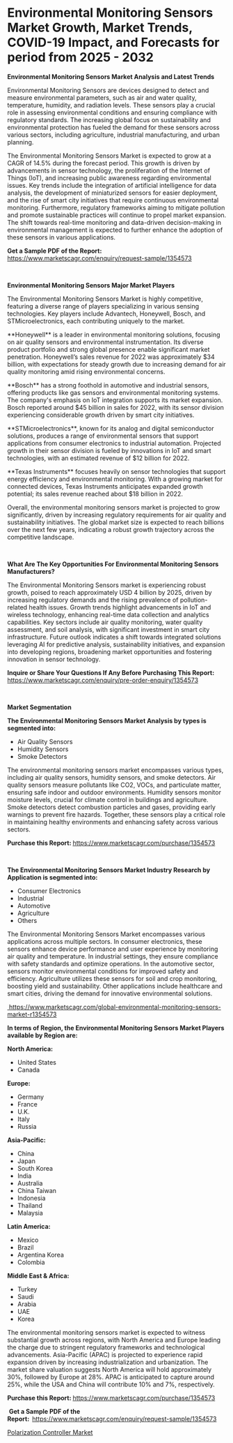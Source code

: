 <p><h1>Environmental Monitoring Sensors Market Growth, Market Trends, COVID-19 Impact, and Forecasts for period from 2025 - 2032</h1></p><p><strong>Environmental Monitoring Sensors Market Analysis and Latest Trends</strong></p>
<p><p>Environmental Monitoring Sensors are devices designed to detect and measure environmental parameters, such as air and water quality, temperature, humidity, and radiation levels. These sensors play a crucial role in assessing environmental conditions and ensuring compliance with regulatory standards. The increasing global focus on sustainability and environmental protection has fueled the demand for these sensors across various sectors, including agriculture, industrial manufacturing, and urban planning.</p><p>The Environmental Monitoring Sensors Market is expected to grow at a CAGR of 14.5% during the forecast period. This growth is driven by advancements in sensor technology, the proliferation of the Internet of Things (IoT), and increasing public awareness regarding environmental issues. Key trends include the integration of artificial intelligence for data analysis, the development of miniaturized sensors for easier deployment, and the rise of smart city initiatives that require continuous environmental monitoring. Furthermore, regulatory frameworks aiming to mitigate pollution and promote sustainable practices will continue to propel market expansion. The shift towards real-time monitoring and data-driven decision-making in environmental management is expected to further enhance the adoption of these sensors in various applications.</p></p>
<p><strong>Get a Sample PDF of the Report:&nbsp;</strong> <a href="https://www.marketscagr.com/enquiry/request-sample/1354573?utm_campaign=3115&utm_medium=2&utm_source=Github&utm_content=ia&utm_term=06042025&utm_id=environmental-monitoring-sensors">https://www.marketscagr.com/enquiry/request-sample/1354573</a></p>
<p>&nbsp;</p>
<p><strong>Environmental Monitoring Sensors Major Market Players</strong></p>
<p><p>The Environmental Monitoring Sensors Market is highly competitive, featuring a diverse range of players specializing in various sensing technologies. Key players include Advantech, Honeywell, Bosch, and STMicroelectronics, each contributing uniquely to the market.</p><p>**Honeywell** is a leader in environmental monitoring solutions, focusing on air quality sensors and environmental instrumentation. Its diverse product portfolio and strong global presence enable significant market penetration. Honeywell’s sales revenue for 2022 was approximately $34 billion, with expectations for steady growth due to increasing demand for air quality monitoring amid rising environmental concerns.</p><p>**Bosch** has a strong foothold in automotive and industrial sensors, offering products like gas sensors and environmental monitoring systems. The company's emphasis on IoT integration supports its market expansion. Bosch reported around $45 billion in sales for 2022, with its sensor division experiencing considerable growth driven by smart city initiatives.</p><p>**STMicroelectronics**, known for its analog and digital semiconductor solutions, produces a range of environmental sensors that support applications from consumer electronics to industrial automation. Projected growth in their sensor division is fueled by innovations in IoT and smart technologies, with an estimated revenue of $12 billion for 2022.</p><p>**Texas Instruments** focuses heavily on sensor technologies that support energy efficiency and environmental monitoring. With a growing market for connected devices, Texas Instruments anticipates expanded growth potential; its sales revenue reached about $18 billion in 2022.</p><p>Overall, the environmental monitoring sensors market is projected to grow significantly, driven by increasing regulatory requirements for air quality and sustainability initiatives. The global market size is expected to reach billions over the next few years, indicating a robust growth trajectory across the competitive landscape.</p></p>
<p>&nbsp;</p>
<p><strong>What Are The Key Opportunities For Environmental Monitoring Sensors Manufacturers?</strong></p>
<p><p>The Environmental Monitoring Sensors market is experiencing robust growth, poised to reach approximately USD 4 billion by 2025, driven by increasing regulatory demands and the rising prevalence of pollution-related health issues. Growth trends highlight advancements in IoT and wireless technology, enhancing real-time data collection and analytics capabilities. Key sectors include air quality monitoring, water quality assessment, and soil analysis, with significant investment in smart city infrastructure. Future outlook indicates a shift towards integrated solutions leveraging AI for predictive analysis, sustainability initiatives, and expansion into developing regions, broadening market opportunities and fostering innovation in sensor technology.</p></p>
<p><strong>Inquire or Share Your Questions If Any Before Purchasing This Report:</strong> <a href="https://www.marketscagr.com/enquiry/pre-order-enquiry/1354573?utm_campaign=3115&utm_medium=2&utm_source=Github&utm_content=ia&utm_term=06042025&utm_id=environmental-monitoring-sensors">https://www.marketscagr.com/enquiry/pre-order-enquiry/1354573</a></p>
<p>&nbsp;</p>
<p><strong>Market Segmentation</strong></p>
<p><strong>The Environmental Monitoring Sensors Market Analysis by types is segmented into:</strong></p>
<p><ul><li>Air Quality Sensors</li><li>Humidity Sensors</li><li>Smoke Detectors</li></ul></p>
<p><p>The environmental monitoring sensors market encompasses various types, including air quality sensors, humidity sensors, and smoke detectors. Air quality sensors measure pollutants like CO2, VOCs, and particulate matter, ensuring safe indoor and outdoor environments. Humidity sensors monitor moisture levels, crucial for climate control in buildings and agriculture. Smoke detectors detect combustion particles and gases, providing early warnings to prevent fire hazards. Together, these sensors play a critical role in maintaining healthy environments and enhancing safety across various sectors.</p></p>
<p><strong>Purchase this Report:&nbsp;</strong><a href="https://www.marketscagr.com/purchase/1354573?utm_campaign=3115&utm_medium=2&utm_source=Github&utm_content=ia&utm_term=06042025&utm_id=environmental-monitoring-sensors">https://www.marketscagr.com/purchase/1354573</a></p>
<p>&nbsp;</p>
<p><strong>The Environmental Monitoring Sensors Market Industry Research by Application is segmented into:</strong></p>
<p><ul><li>Consumer Electronics</li><li>Industrial</li><li>Automotive</li><li>Agriculture</li><li>Others</li></ul></p>
<p><p>The Environmental Monitoring Sensors Market encompasses various applications across multiple sectors. In consumer electronics, these sensors enhance device performance and user experience by monitoring air quality and temperature. In industrial settings, they ensure compliance with safety standards and optimize operations. In the automotive sector, sensors monitor environmental conditions for improved safety and efficiency. Agriculture utilizes these sensors for soil and crop monitoring, boosting yield and sustainability. Other applications include healthcare and smart cities, driving the demand for innovative environmental solutions.</p></p>
<p><a href="https://www.marketscagr.com/global-environmental-monitoring-sensors-market-r1354573?utm_campaign=3115&utm_medium=2&utm_source=Github&utm_content=ia&utm_term=06042025&utm_id=environmental-monitoring-sensors">&nbsp;https://www.marketscagr.com/global-environmental-monitoring-sensors-market-r1354573</a></p>
<p><strong>In terms of Region, the Environmental Monitoring Sensors Market Players available by Region are:</strong></p>
<p>
    <p> <strong> North America: </strong>
        <ul>
            <li>United States</li>
            <li>Canada</li>
        </ul>
        </p> 
    <p> <strong> Europe: </strong>
        <ul>
            <li>Germany</li>
            <li>France</li>
            <li>U.K.</li>
            <li>Italy</li>
            <li>Russia</li>
        </ul>
        </p> 
    <p> <strong> Asia-Pacific: </strong>
        <ul>
            <li>China</li>
            <li>Japan</li>
            <li>South Korea</li>
            <li>India</li>
            <li>Australia</li>
            <li>China Taiwan</li>
            <li>Indonesia</li>
            <li>Thailand</li>
            <li>Malaysia</li>
        </ul>
        </p> 
    <p> <strong> Latin America: </strong>
        <ul>
            <li>Mexico</li>
            <li>Brazil</li>
            <li>Argentina Korea</li>
            <li>Colombia</li>
        </ul>
        </p> 
    <p> <strong> Middle East & Africa: </strong>
        <ul>
            <li>Turkey</li>
            <li>Saudi</li>
            <li>Arabia</li>
            <li>UAE</li>
            <li>Korea</li>
        </ul>
    </p>
    </p>
<p><p>The environmental monitoring sensors market is expected to witness substantial growth across regions, with North America and Europe leading the charge due to stringent regulatory frameworks and technological advancements. Asia-Pacific (APAC) is projected to experience rapid expansion driven by increasing industrialization and urbanization. The market share valuation suggests North America will hold approximately 30%, followed by Europe at 28%. APAC is anticipated to capture around 25%, while the USA and China will contribute 10% and 7%, respectively.</p></p>
<p><strong>Purchase this Report: </strong><a href="https://www.marketscagr.com/purchase/1354573?utm_campaign=3115&utm_medium=2&utm_source=Github&utm_content=ia&utm_term=06042025&utm_id=environmental-monitoring-sensors">https://www.marketscagr.com/purchase/1354573</a></p>
<p>&nbsp;<strong>Get a Sample PDF of the Report:&nbsp;&nbsp;</strong><a href="https://www.marketscagr.com/enquiry/request-sample/1354573?utm_campaign=3115&utm_medium=2&utm_source=Github&utm_content=ia&utm_term=06042025&utm_id=environmental-monitoring-sensors">https://www.marketscagr.com/enquiry/request-sample/1354573</a></p>
<p><strong></strong></p>
<p><p><a href="https://github.com/biyajausenik/Market-Research-Report-List-1/blob/main/polarization-controller-market.md?utm_campaign=3115&utm_medium=2&utm_source=Github&utm_content=ia&utm_term=06042025&utm_id=environmental-monitoring-sensors">Polarization Controller Market</a></p></p>